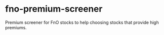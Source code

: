 # fno-premium-screener
Premium screener for FnO stocks to help choosing stocks that provide high premiums.
